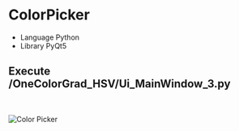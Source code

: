 # ColorPicker

- Language Python
- Library PyQt5

## Execute /OneColorGrad_HSV/Ui_MainWindow_3.py

<br>


![Color Picker](https://user-images.githubusercontent.com/71058334/127104324-a5d9dbb5-a814-487f-a52d-6c2ded96ed45.PNG)
